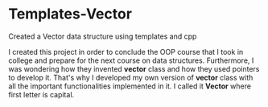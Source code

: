 # Templates-Vector
Created a Vector data structure using templates and cpp

I created this project in order to conclude the OOP course that I took in college and prepare for the next course on data structures.
Furthermore, I was wondering how they invented <strong>vector</strong> class and how they used pointers to develop it. That's why I developed my own 
version of <strong>vector</strong> class with all the important functionalities implemented in it. I called it <strong>Vector</strong> where first letter is capital.
